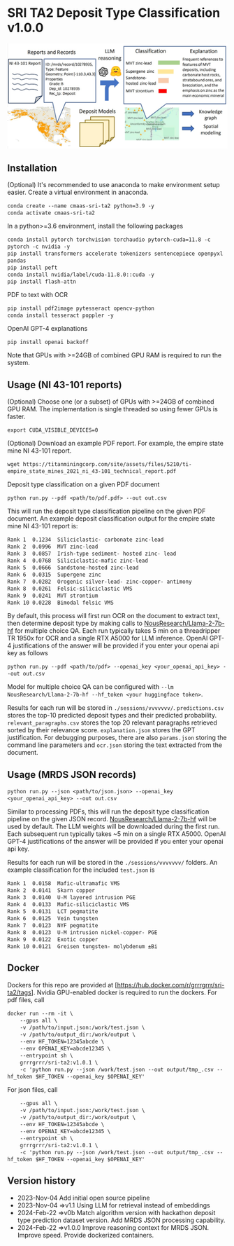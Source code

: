 # SRI TA2 Deposit Type Classification v1.0.0

![System Diagram](doc/overview2.jpg)

## Installation

(Optional) It's recommended to use anaconda to make environment setup easier. Create a virtual environment in anaconda.
```
conda create --name cmaas-sri-ta2 python=3.9 -y
conda activate cmaas-sri-ta2
```

In a python>=3.6 environment, install the following packages

```
conda install pytorch torchvision torchaudio pytorch-cuda=11.8 -c pytorch -c nvidia -y
pip install transformers accelerate tokenizers sentencepiece openpyxl pandas
pip install peft
conda install nvidia/label/cuda-11.8.0::cuda -y
pip install flash-attn

```

PDF to text with OCR
```
pip install pdf2image pytesseract opencv-python
conda install tesseract poppler -y
```

OpenAI GPT-4 explanations
```
pip install openai backoff
```

Note that GPUs with >=24GB of combined GPU RAM is required to run the system.

## Usage (NI 43-101 reports)
(Optional) Choose one (or a subset) of GPUs with >=24GB of combined GPU RAM. The implementation is single threaded so using fewer GPUs is faster. 
```
export CUDA_VISIBLE_DEVICES=0
```

(Optional) Download an example PDF report. For example, the empire state mine NI 43-101 report.
```
wget https://titanminingcorp.com/site/assets/files/5210/ti-empire_state_mines_2021_ni_43-101_technical_report.pdf
```

Deposit type classification on a given PDF document
```
python run.py --pdf <path/to/pdf.pdf> --out out.csv
```
This will run the deposit type classification pipeline on the given PDF document. An example deposit classification output for the empire state mine NI 43-101 report is:
```
Rank 1  0.1234  Siliciclastic- carbonate zinc-lead
Rank 2  0.0996  MVT zinc-lead
Rank 3  0.0857  Irish-type sediment- hosted zinc- lead
Rank 4  0.0768  Siliciclastic-mafic zinc-lead
Rank 5  0.0666  Sandstone-hosted zinc-lead
Rank 6  0.0315  Supergene zinc
Rank 7  0.0282  Orogenic silver-lead- zinc-copper- antimony
Rank 8  0.0261  Felsic-siliciclastic VMS
Rank 9  0.0241  MVT strontium
Rank 10 0.0228  Bimodal felsic VMS
```

By default, this process will first run OCR on the document to extract text, then determine deposit type by making calls to [NousResearch/Llama-2-7b-hf](https://huggingface.co/NousResearch/Llama-2-7b-hf) for multiple choice QA. Each run typically takes 5 min on a threadripper TR 1950x for OCR and a single RTX A5000 for LLM inference. OpenAI GPT-4 justifications of the answer will be provided if you enter your openai api key as follows
```
python run.py --pdf <path/to/pdf> --openai_key <your_openai_api_key> --out out.csv
```
Model for multiple choice QA can be configured with `--lm NousResearch/Llama-2-7b-hf --hf_token <your huggingface token>`.

Results for each run will be stored in `./sessions/vvvvvvv/`. `predictions.csv` stores the top-10 predicted deposit types and their predicted probability. `relevant_paragraphs.csv` stores the top 20 relevant paragraphs retrieved sorted by their relevance score. `explanation.json` stores the GPT justification. For debugging purposes, there are also `params.json` storing the command line parameters and `ocr.json` storing the text extracted from the document.

## Usage (MRDS JSON records)
```
python run.py --json <path/to/json.json> --openai_key <your_openai_api_key> --out out.csv
```
Similar to processing PDFs, this will run the deposit type classification pipeline on the given JSON record. [NousResearch/Llama-2-7b-hf](https://huggingface.co/NousResearch/Llama-2-7b-hf) will be used by default. The LLM weights will be downloaded during the first run. Each subsequent run typically takes ~5 min on a single RTX A5000. OpenAI GPT-4 justifications of the answer will be provided if you enter your openai api key.

Results for each run will be stored in the `./sessions/vvvvvvv/` folders. An example classification for the included `test.json` is

```
Rank 1  0.0158  Mafic-ultramafic VMS
Rank 2  0.0141  Skarn copper
Rank 3  0.0140  U-M layered intrusion PGE
Rank 4  0.0133  Mafic-siliciclastic VMS
Rank 5  0.0131  LCT pegmatite
Rank 6  0.0125  Vein tungsten
Rank 7  0.0123  NYF pegmatite
Rank 8  0.0123  U-M intrusion nickel-copper- PGE
Rank 9  0.0122  Exotic copper
Rank 10 0.0121  Greisen tungsten- molybdenum ±Bi
```

## Docker
Dockers for this repo are provided at [https://hub.docker.com/r/grrrgrrr/sri-ta2/tags]. Nvidia GPU-enabled docker is required to run the dockers. 
For pdf files, call
```
docker run --rm -it \
    --gpus all \
    -v /path/to/input.json:/work/test.json \
    -v /path/to/output_dir:/work/output \
    --env HF_TOKEN=12345abcde \
    --env OPENAI_KEY=abcde12345 \
    --entrypoint sh \
    grrrgrrr/sri-ta2:v1.0.1 \
    -c 'python run.py --json /work/test.json --out output/tmp_.csv --hf_token $HF_TOKEN --openai_key $OPENAI_KEY'
```
For json files, call
```docker run --rm -it \
    --gpus all \
    -v /path/to/input.json:/work/test.json \
    -v /path/to/output_dir:/work/output \
    --env HF_TOKEN=12345abcde \
    --env OPENAI_KEY=abcde12345 \
    --entrypoint sh \
    grrrgrrr/sri-ta2:v1.0.1 \
    -c 'python run.py --json /work/test.json --out output/tmp_.csv --hf_token $HF_TOKEN --openai_key $OPENAI_KEY'
```

## Version history
* 2023-Nov-04 Add initial open source pipeline 
* 2023-Nov-04 =>v1.1 Using LLM for retrieval instead of embeddings
* 2024-Feb-22 =>v0b Match algorithm version with hackathon deposit type prediction dataset version. Add MRDS JSON processing capability.
* 2024-Feb-22 =>v1.0.0 Improve reasoning context for MRDS JSON. Improve speed. Provide dockerized containers.